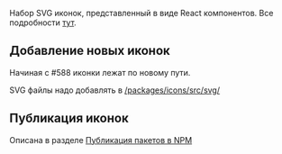 Набор SVG иконок, представленный в виде React компонентов. Все подробности [тут](https://vkcom.github.io/icons/).

## Добавление новых иконок

Начиная с #588 иконки лежат по новому пути.

SVG файлы надо добавлять в [/packages/icons/src/svg/](/packages/icons/src/svg/)

## Публикация иконок

Описана в разделе [Публикация пакетов в NPM](/PUBLISHING.md)
